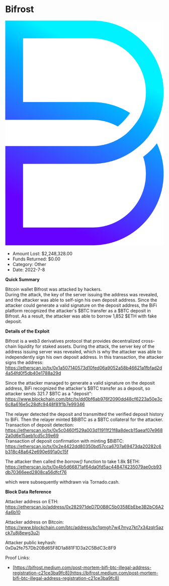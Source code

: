 # Bifrost
![Bifrost](/rektimages/Bifrost.png)
- Amount Lost: $2,248,328.00
- Funds Returned: $0.00
- Category: Other
- Date: 2022-7-8

**Quick Summary**

Bitcoin wallet Bifrost was attacked by hackers.  
During the attack, the key of the server issuing the address was revealed, and the attacker was able to self-sign his own deposit address. Since the attacker could generate a valid signature on the deposit address, the BiFi platform recognized the attacker's $BTC transfer as a $BTC deposit in Bifrost. As a result, the attacker was able to borrow 1,852 $ETH with fake deposit.

  


 **Details of the Exploit**

Bifrost is a web3 derivatives protocol that provides decentralized cross-chain liquidity for staked assets. During the attack, the server key of the address issuing server was revealed, which is why the attacker was able to independently sign his own deposit address. In this transaction, the attacker signs the address: https://etherscan.io/tx/0x1a507140573d10fed06a9052a58b46621a1fbfad2d4a54fd0f5db40e1788a29d

Since the attacker managed to generate a valid signature on the deposit address, BiFi recognized the attacker's $BTC transfer as a deposit, so attacker sends 321.7 $BTC as a "deposit": https://www.blockchain.com/btc/tx/dd0bf6ab976f2090dd48cf6223a50e3c6c8a616e5c28dfc9448f81f1b7e99346

The relayer detected the deposit and transmitted the verified deposit history to BiFi. Then the relayer minted $BiBTC as a $BTC collateral for the attacker.  
Transaction of deposit detection: https://etherscan.io/tx/0x5c0460f529a003d11911f21f8a8decb15aeaf07e9682a0d6e15aeb1cd5c39e69  
Transaction of deposit confirmation with minting $BiBTC: https://etherscan.io/tx/0x2e4422dd80350bd57cca6707a69473da20282c6b318c48a642e690e691a0c15f

The attacker then called the _borrow()_ function to take 1.8k $ETH:  
https://etherscan.io/tx/0x4b5d66871af64da0fd5ac448474235079ae0cb93db70366eed2808ca56dfcf76

which were subsequently withdrawn via Tornado.cash.

  


 **Block Data Reference**

Attacker address on ETH: https://etherscan.io/address/0x282971deD7D0B8C5b0358EbEbe3B2bC6A24a6b10

Attacker address on Bitcoin: https://www.blockchain.com/btc/address/bc1qmgh7w47myz7kt7x34zqlr5azck7u8j8ewg3u2j

Attacker public keyhash: 0xDa2fe757Db20Bd65F8D1a881F1D3a2C5BdC3c8F9


Proof Links:
- [https://bifrost.medium.com/post-mortem-bifi-btc-illegal-address-registration-c21ce3ba9fc8](https://bifrost.medium.com/post-mortem-bifi-btc-illegal-address-registration-c21ce3ba9fc8)


